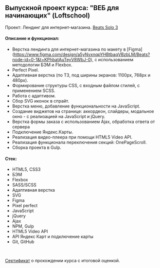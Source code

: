 ## Выпускной проект курса: "ВЕБ для начинающих" (Loftschool)

Проект: Лендинг для интернет-магазина.
[Beats Solo 3](https://kalinin-vlad.github.io/Beats/dist/)

#### Описание и функционал:

- Верстка лендинга для интернет-магазина по макету в [Figma] (https://www.figma.com/design/a5yNvxnqpYHBtbaqVBzbLM/Beats?node-id=0-1&t=KPhbatAuTeyV8WbJ-0), с использованием методологии БЭМ и Flexbox.
- Perfect Pixel.
- Адаптивная верстка (по ТЗ, под ширины экранов: 1100px, 768px и 480px).
- Формирование структуры CSS, с входным файлом стилей, с применением SCSS.
- Работа с адаптивом.
- Сбор SVG иконок в спрайт.
- Верстка меню, добавление функциональности на JavaScript.
- Создание виджетов на странице: аккордеон, слайдеры, модальное окно - с реализацией на JavaScript и jQuery.
- Верстка формы заказа с использованием Ajax, обработка ответа от сервера
- Подключение Яндекс.Карты.
- Реализация видео-плеера при помощи HTML5 Video API.
- Реализация функционала переключения секций: OnePageScroll.
- Сборка проекта в Gulp.

#### Стек:
- HTML5, CSS3
- БЭМ
- Flexbox
- SASS/SCSS
- Адаптивная верстка
- SVG
- Figma
- Pixel perfect
- JavaScript
- jQuery
- Ajax
- NPM, Gulp
- HTML5 Video API
- API Яндекс Карт и подключение карты
- Git, GitHub

<br>
<p><a href="https://loftschool.com/diploma/EA1654169999/ru/pdf">Сертификат</a> о прохождении курса с итоговой оценкой.</p>
